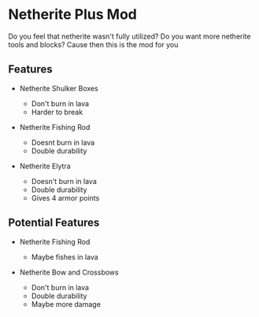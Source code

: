 # Netherite Plus Mod

Do you feel that netherite wasn't fully utilized? Do you want more netherite tools and blocks? Cause then this is the mod for you

## Features

* Netherite Shulker Boxes
  - Don't burn in lava
  - Harder to break
  
* Netherite Fishing Rod
  - Doesnt burn in lava
  - Double durability
  
* Netherite Elytra
  - Doesn't burn in lava
  - Double durability
  - Gives 4 armor points
  
## Potential Features
* Netherite Fishing Rod
  - Maybe fishes in lava
  
* Netherite Bow and Crossbows
  - Don't burn in lava
  - Double durability
  - Maybe more damage
